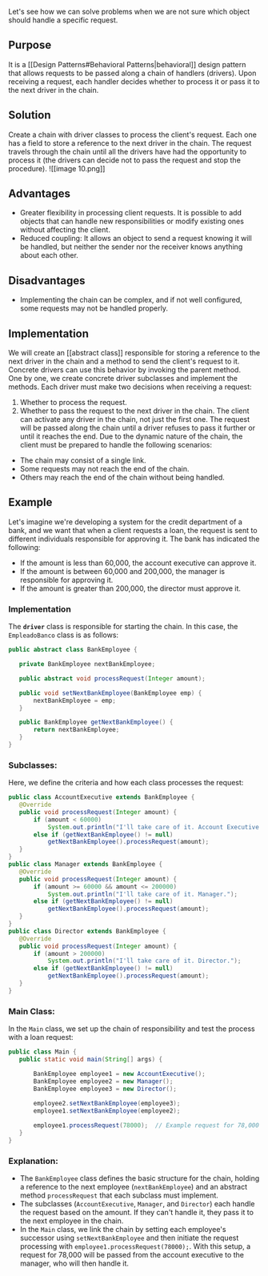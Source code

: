 Let's see how we can solve problems when we are not sure which object should handle a specific request.
## Purpose
It is a [[Design Patterns#Behavioral Patterns|behavioral]] design pattern that allows requests to be passed along a chain of handlers (drivers). Upon receiving a request, each handler decides whether to process it or pass it to the next driver in the chain.
## Solution
Create a chain with driver classes to process the client's request. Each one has a field to store a reference to the next driver in the chain. The request travels through the chain until all the drivers have had the opportunity to process it (the drivers can decide not to pass the request and stop the procedure).
![[image 10.png]]
## Advantages
- Greater flexibility in processing client requests. It is possible to add objects that can handle new responsibilities or modify existing ones without affecting the client.
- Reduced coupling: It allows an object to send a request knowing it will be handled, but neither the sender nor the receiver knows anything about each other.
## Disadvantages
- Implementing the chain can be complex, and if not well configured, some requests may not be handled properly.
## Implementation
We will create an [[abstract class]] responsible for storing a reference to the next driver in the chain and a method to send the client's request to it. Concrete drivers can use this behavior by invoking the parent method.  
One by one, we create concrete driver subclasses and implement the methods. Each driver must make two decisions when receiving a request:
1. Whether to process the request.
2. Whether to pass the request to the next driver in the chain.
The client can activate any driver in the chain, not just the first one. The request will be passed along the chain until a driver refuses to pass it further or until it reaches the end. Due to the dynamic nature of the chain, the client must be prepared to handle the following scenarios:
- The chain may consist of a single link.
- Some requests may not reach the end of the chain.
- Others may reach the end of the chain without being handled.
## Example
Let's imagine we're developing a system for the credit department of a bank, and we want that when a client requests a loan, the request is sent to different individuals responsible for approving it. The bank has indicated the following:
- If the amount is less than 60,000, the account executive can approve it.
- If the amount is between 60,000 and 200,000, the manager is responsible for approving it.
- If the amount is greater than 200,000, the director must approve it.
### Implementation
The **`driver`** class is responsible for starting the chain. In this case, the `EmpleadoBanco` class is as follows:
```java
public abstract class BankEmployee {

   private BankEmployee nextBankEmployee;

   public abstract void processRequest(Integer amount);

   public void setNextBankEmployee(BankEmployee emp) {
       nextBankEmployee = emp;
   }

   public BankEmployee getNextBankEmployee() {
       return nextBankEmployee;
   }
}
```
### Subclasses:
Here, we define the criteria and how each class processes the request:
```java
public class AccountExecutive extends BankEmployee {
   @Override
   public void processRequest(Integer amount) {
       if (amount < 60000)
           System.out.println("I'll take care of it. Account Executive.");
       else if (getNextBankEmployee() != null)
           getNextBankEmployee().processRequest(amount);
   }
}
public class Manager extends BankEmployee {
   @Override
   public void processRequest(Integer amount) {
       if (amount >= 60000 && amount <= 200000)
           System.out.println("I'll take care of it. Manager.");
       else if (getNextBankEmployee() != null)
           getNextBankEmployee().processRequest(amount);
   }
}
public class Director extends BankEmployee {
   @Override
   public void processRequest(Integer amount) {
       if (amount > 200000)
           System.out.println("I'll take care of it. Director.");
       else if (getNextBankEmployee() != null)
           getNextBankEmployee().processRequest(amount);
   }
}
```
### Main Class:
In the `Main` class, we set up the chain of responsibility and test the process with a loan request:
```java
public class Main {
   public static void main(String[] args) {

       BankEmployee employee1 = new AccountExecutive(); 
       BankEmployee employee2 = new Manager();
       BankEmployee employee3 = new Director();
    
       employee2.setNextBankEmployee(employee3);
       employee1.setNextBankEmployee(employee2); 

       employee1.processRequest(78000);  // Example request for 78,000
   }
}
```
### Explanation:
- The `BankEmployee` class defines the basic structure for the chain, holding a reference to the next employee (`nextBankEmployee`) and an abstract method `processRequest` that each subclass must implement.
- The subclasses (`AccountExecutive`, `Manager`, and `Director`) each handle the request based on the amount. If they can't handle it, they pass it to the next employee in the chain.
- In the `Main` class, we link the chain by setting each employee's successor using `setNextBankEmployee` and then initiate the request processing with `employee1.processRequest(78000);`.
With this setup, a request for 78,000 will be passed from the account executive to the manager, who will then handle it.